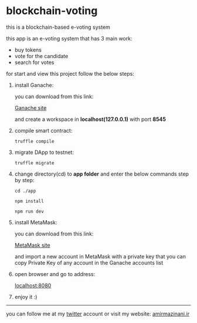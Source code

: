 # blockchain-voting
this is a blockchain-based e-voting system

this app is an e-voting system that has 3 main work:
+ buy tokens
+ vote for the candidate
+ search for votes

for start and view this project follow the below steps:

1. install Ganache:
   
   you can download from this link:

   [Ganache site](https://www.trufflesuite.com/ganache)

   and create a workspace in **localhost(127.0.0.1)** with port **8545**

2. compile smart contract:
   
   `truffle compile`

3. migrate DApp to testnet:

    `truffle migrate`

4. change directory(cd) to **app folder** and enter the below commands step by step:

    `cd ./app`

    `npm install`
   
   `npm run dev`

5. install MetaMask:
   
   you can download from this link:

   [MetaMask site](https://metamask.io/)

   and import a new account in MetaMask with a private key that you can copy Private Key of any account in the Ganache accounts list

6. open browser and go to address: 
   
   [localhost:8080](http://localhost:8080)

7. enjoy it :)

---
you can follow me at my [twitter](https://twitter.com/amirmazinani_ir) account or visit my website: [amirmazinani.ir](https://amirmazinani.ir)